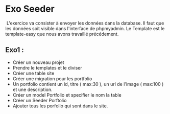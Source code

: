 # Exo Seeder
​
L'exercice va consister à envoyer les données dans la database. ll faut que les données soit visible dans l'interface de phpmyadmin. Le Template est le template-easy que nous avons travaillé précédement.
​
## Exo1 :
 - Créer un nouveau projet 
 - Prendre le templates et le diviser
 - Créer une table site
 - Créer une migration pour les portfolio
 - Un portfolio contient un id, titre ( max:30 ), un url de l'image ( max:100 ) et une description.
 - Créer un model Portfolio et specifier le nom la table
 - Créer un Seeder Porftolio
 - Ajouter tous les porfolio qui sont dans le site.
